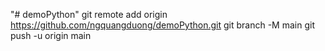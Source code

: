 "# demoPython" 
git remote add origin https://github.com/ngquangduong/demoPython.git
git branch -M main
git push -u origin main
